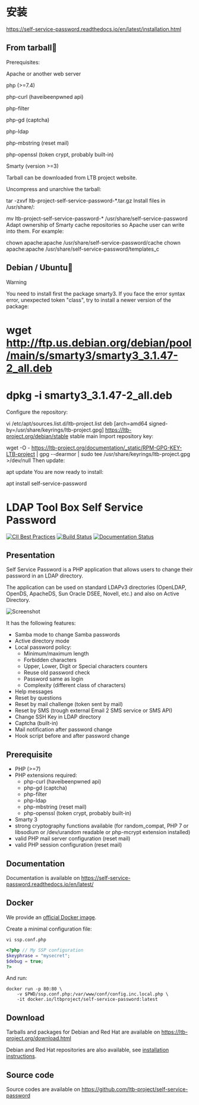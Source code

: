 # 安装
https://self-service-password.readthedocs.io/en/latest/installation.html


## From tarball
Prerequisites:

Apache or another web server

php (>=7.4)

php-curl (haveibeenpwned api)

php-filter

php-gd (captcha)

php-ldap

php-mbstring (reset mail)

php-openssl (token crypt, probably built-in)

Smarty (version >=3)

Tarball can be downloaded from LTB project website.

Uncompress and unarchive the tarball:

tar -zxvf ltb-project-self-service-password-*.tar.gz
Install files in /usr/share/:

mv ltb-project-self-service-password-* /usr/share/self-service-password
Adapt ownership of Smarty cache repositories so Apache user can write into them. For example:

chown apache:apache /usr/share/self-service-password/cache
chown apache:apache /usr/share/self-service-password/templates_c



## Debian / Ubuntu
Warning

You need to install first the package smarty3. If you face the error syntax error, unexpected token "class", try to install a newer version of the package:

# wget http://ftp.us.debian.org/debian/pool/main/s/smarty3/smarty3_3.1.47-2_all.deb

# dpkg -i smarty3_3.1.47-2_all.deb

Configure the repository:

vi /etc/apt/sources.list.d/ltb-project.list
deb [arch=amd64 signed-by=/usr/share/keyrings/ltb-project.gpg] https://ltb-project.org/debian/stable stable main
Import repository key:

wget -O - https://ltb-project.org/documentation/_static/RPM-GPG-KEY-LTB-project | gpg --dearmor | sudo tee /usr/share/keyrings/ltb-project.gpg >/dev/null
Then update:

apt update
You are now ready to install:

apt install self-service-password



# LDAP Tool Box Self Service Password

[![CII Best Practices](https://bestpractices.coreinfrastructure.org/projects/372/badge)](https://bestpractices.coreinfrastructure.org/projects/372)
[![Build Status](https://travis-ci.org/ltb-project/self-service-password.svg?branch=master)](https://travis-ci.org/ltb-project/self-service-password)
[![Documentation Status](https://readthedocs.org/projects/self-service-password/badge/?version=latest)](https://self-service-password.readthedocs.io/en/latest/?badge=latest)

## Presentation

Self Service Password is a PHP application that allows users to change their password in an LDAP directory.

The application can be used on standard LDAPv3 directories (OpenLDAP, OpenDS, ApacheDS, Sun Oracle DSEE, Novell, etc.) and also on Active Directory.

![Screenshot](https://ltb-project.org/documentation/_images/ssp_1_0_change_password.png)

It has the following features:
* Samba mode to change Samba passwords
* Active directory mode
* Local password policy:
  * Minimum/maximum length
  * Forbidden characters
  * Upper, Lower, Digit or Special characters counters
  * Reuse old password check
  * Password same as login
  * Complexity (different class of characters)
* Help messages
* Reset by questions
* Reset by mail challenge (token sent by mail)
* Reset by SMS (trough external Email 2 SMS service or SMS API)
* Change SSH Key in LDAP directory
* Captcha (built-in)
* Mail notification after password change
* Hook script before and after password change

## Prerequisite

* PHP (>=7)
* PHP extensions required:
  * php-curl (haveibeenpwned api)
  * php-gd (captcha)
  * php-filter
  * php-ldap
  * php-mbstring (reset mail)
  * php-openssl (token crypt, probably built-in)
* Smarty 3
* strong cryptography functions available (for random_compat, PHP 7 or libsodium or /dev/urandom readable or php-mcrypt extension installed)
* valid PHP mail server configuration (reset mail)
* valid PHP session configuration (reset mail)

## Documentation

Documentation is available on https://self-service-password.readthedocs.io/en/latest/

## Docker

We provide an [official Docker image](https://hub.docker.com/r/ltbproject/self-service-password).

Create a minimal configuration file:
```
vi ssp.conf.php
```
```php
<?php // My SSP configuration
$keyphrase = "mysecret";
$debug = true;
?>
```

And run:
```
docker run -p 80:80 \
    -v $PWD/ssp.conf.php:/var/www/conf/config.inc.local.php \
    -it docker.io/ltbproject/self-service-password:latest
```

## Download

Tarballs and packages for Debian and Red Hat are available on https://ltb-project.org/download.html

Debian and Red Hat repositories are also available, see [installation instructions](https://self-service-password.readthedocs.io/en/latest/installation.html).

## Source code

Source codes are available on https://github.com/ltb-project/self-service-password
